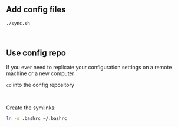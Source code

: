 ## Add config files

```bash
./sync.sh
```

<br>

## Use config repo

If you ever need to replicate your configuration settings on a remote machine or a new computer

`cd` into the config repository

<br>

Create the symlinks:
```bash
ln -s .bashrc ~/.bashrc
```
